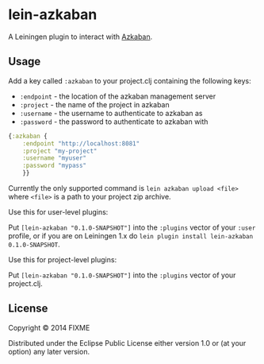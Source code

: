 # lein-azkaban

A Leiningen plugin to interact with [Azkaban](http://azkaban.github.io).

## Usage

Add a key called `:azkaban` to your project.clj containing the following keys:

* `:endpoint` - the location of the azkaban management server
* `:project` - the name of the project in azkaban
* `:username` - the username to authenticate to azkaban as
* `:password` - the password to authenticate to azkaban with

```clojure
{:azkaban {
    :endpoint "http://localhost:8081"
    :project "my-project"
    :username "myuser"
    :password "mypass"
    }}
```
Currently the only supported command is `lein azkaban upload <file>` where `<file>` is a path to your project zip archive.

Use this for user-level plugins:

Put `[lein-azkaban "0.1.0-SNAPSHOT"]` into the `:plugins` vector of your
`:user` profile, or if you are on Leiningen 1.x do `lein plugin install
lein-azkaban 0.1.0-SNAPSHOT`.

Use this for project-level plugins:

Put `[lein-azkaban "0.1.0-SNAPSHOT"]` into the `:plugins` vector of your project.clj.

## License

Copyright © 2014 FIXME

Distributed under the Eclipse Public License either version 1.0 or (at
your option) any later version.
